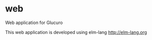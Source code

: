 # web
Web application for Glucuro

This web application is developed using elm-lang
http://elm-lang.org
